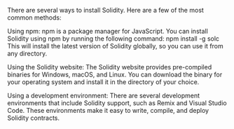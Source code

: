 
There are several ways to install Solidity. Here are a few of the most common methods:

Using npm: npm is a package manager for JavaScript. You can install Solidity using npm by running the following command:
npm install -g solc
This will install the latest version of Solidity globally, so you can use it from any directory.

Using the Solidity website: The Solidity website provides pre-compiled binaries for Windows, macOS, and Linux. You can download the binary for your operating system and install it in the directory of your choice.

Using a development environment: There are several development environments that include Solidity support, such as Remix and Visual Studio Code. These environments make it easy to write, compile, and deploy Solidity contracts.